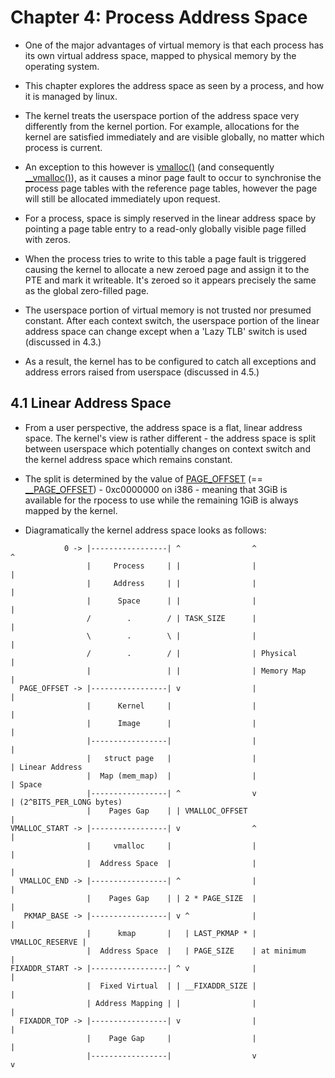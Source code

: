 # Chapter 4: Process Address Space

* One of the major advantages of virtual memory is that each process has its own
  virtual address space, mapped to physical memory by the operating system.

* This chapter explores the address space as seen by a process, and how it is
  managed by linux.

* The kernel treats the userspace portion of the address space very differently
  from the kernel portion. For example, allocations for the kernel are satisfied
  immediately and are visible globally, no matter which process is current.

* An exception to this however is [vmalloc()][vmalloc] (and consequently
  [__vmalloc()][__vmalloc]), as it causes a minor page fault to occur to
  synchronise the process page tables with the reference page tables, however
  the page will still be allocated immediately upon request.

* For a process, space is simply reserved in the linear address space by
  pointing a page table entry to a read-only globally visible page filled with
  zeros.

* When the process tries to write to this table a page fault is triggered
  causing the kernel to allocate a new zeroed page and assign it to the PTE and
  mark it writeable. It's zeroed so it appears precisely the same as the global
  zero-filled page.

* The userspace portion of virtual memory is not trusted nor presumed
  constant. After each context switch, the userspace portion of the linear
  address space can change except when a 'Lazy TLB' switch is used (discussed in
  4.3.)

* As a result, the kernel has to be configured to catch all exceptions and
  address errors raised from userspace (discussed in 4.5.)

## 4.1 Linear Address Space

* From a user perspective, the address space is a flat, linear address
  space. The kernel's view is rather different - the address space is split
  between userspace which potentially changes on context switch and the kernel
  address space which remains constant.

* The split is determined by the value of [PAGE_OFFSET][PAGE_OFFSET] (==
  [__PAGE_OFFSET][__PAGE_OFFSET]) - 0xc0000000 on i386 - meaning that 3GiB is
  available for the rpocess to use while the remaining 1GiB is always mapped by
  the kernel.

* Diagramatically the kernel address space looks as follows:

```
            0 -> |-----------------| ^                ^                 ^
                 |     Process     | |                |                 |
                 |     Address     | |                |                 |
                 |      Space      | |                |                 |
                 /        .        / | TASK_SIZE      |                 |
                 \        .        \ |                |                 |
                 /        .        / |                | Physical        |
                 |                 | |                | Memory Map      |
  PAGE_OFFSET -> |-----------------| v                |                 |
                 |      Kernel     |                  |                 |
                 |      Image      |                  |                 |
                 |-----------------|                  |                 |
                 |   struct page   |                  |                 | Linear Address
                 |  Map (mem_map)  |                  |                 | Space
                 |-----------------| ^                v                 | (2^BITS_PER_LONG bytes)
                 |    Pages Gap    | | VMALLOC_OFFSET                   |
VMALLOC_START -> |-----------------| v                ^                 |
                 |     vmalloc     |                  |                 |
                 |  Address Space  |                  |                 |
  VMALLOC_END -> |-----------------| ^                |                 |
                 |    Pages Gap    | | 2 * PAGE_SIZE  |                 |
   PKMAP_BASE -> |-----------------| v ^              |                 |
                 |      kmap       |   | LAST_PKMAP * | VMALLOC_RESERVE |
                 |  Address Space  |   | PAGE_SIZE    | at minimum      |
FIXADDR_START -> |-----------------| ^ v              |                 |
                 |  Fixed Virtual  | | __FIXADDR_SIZE |                 |
                 | Address Mapping | |                |                 |
  FIXADDR_TOP -> |-----------------| v                |                 |
                 |    Page Gap     |                  |                 |
                 |-----------------|                  v                 v
```

[vmalloc]:http://fxr.watson.org/fxr/source/include/linux/vmalloc.h?v=linux-2.4.22#L37
[__vmalloc]:http://fxr.watson.org/fxr/source/mm/vmalloc.c?v=linux-2.4.22#L261
[PAGE_OFFSET]:http://fxr.watson.org/fxr/source/include/asm-i386/page.h?v=linux-2.4.22#L128
[__PAGE_OFFSET]:http://fxr.watson.org/fxr/source/include/asm-i386/page.h?v=linux-2.4.22#L81
